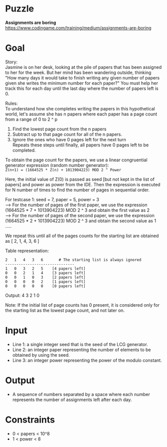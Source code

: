 # Puzzle
**Assignments are boring** https://www.codingame.com/training/medium/assignments-are-boring

# Goal
Story:  
Jasmine is on her desk, looking at the pile of papers that has been assigned to her for the week. But her mind has been wandering outside, thinking "How many days it would take to finish writing any given number of papers given she writes the minimum number for each paper?" You must help her track this for each day until the last day where the number of papers left is 0.

Rules:  
To understand how she completes writing the papers in this hypothetical world, let's assume she has n papers where each paper has a page count from a range of 0 to 2 ^ p

1) Find the lowest page count from the n papers
2) Subtract up to that page count for all of the n papers.
3) Ignore the ones who have 0 pages left for the next turn  
Repeats these steps until finally, all papers have 0 pages left to be completed.


To obtain the page count for the papers, we use a linear congruential generator expression (random number generator):  
```Z(n+1) = (1664525 * Z(n) + 1013904223) MOD 2 ^ Power```

Here, the initial value of Z(0) is passed as seed [but not kept in the list of papers] and power as power from the IDE. Then the expression is executed for N number of times to find the number of pages in sequential order.

For testcase 1: seed = 7, paper = 5, power = 3  
--> For the number of pages of the first paper, we use the expression (1664525 * 7 + 1013904223) MOD 2 ^ 3 and obtain the first value as 2  
--> For the number of pages of the second paper, we use the expression (1664525 * 2 + 1013904223) MOD 2 ^ 3 and obtain the second value as 1 …..  

We repeat this until all of the pages counts for the starting list are obtained as [ 2, 1, 4, 3, 6 ]

Table representation:
```
2   1   4   3   6       # The starting list is always ignored
-------------------------------
1   0   3   2   5	 [4 papers left]
0   0   2   1   4	 [3 papers left]
0   0   1   0   3	 [2 papers left]
0   0   0   0   2	 [1 papers left]
0   0   0   0   0	 [0 papers left]
```

Output: 4 3 2 1 0

Note: If the initial list of page counts has 0 present, it is considered only for the starting list as the lowest page count, and not later on.

# Input
* Line 1: a single integer seed that is the seed of the LCG generator.
* Line 2: an integer paper representing the number of elements to be obtained by using the seed.
* Line 3: an integer power representing the power of the modulo constant.
  
# Output
* A sequence of numbers separated by a space where each number represents the number of assignments left after each day.

# Constraints
* 0 < papers < 10^8
* 1 < power < 8
